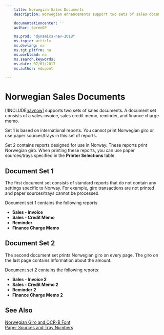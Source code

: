 ```yaml
---
    title: Norwegian Sales Documents
    description: Norwegian enhancements support two sets of sales documents. A document set consists of a sales invoice, sales credit memo, reminder, and finance charge memo.

    documentationcenter: ''
    author: SorenGP

    ms.prod: "dynamics-nav-2018"
    ms.topic: article
    ms.devlang: na
    ms.tgt_pltfrm: na
    ms.workload: na
    ms.search.keywords:
    ms.date: 07/01/2017
    ms.author: edupont

---
```

# Norwegian Sales Documents
[!INCLUDE[navnow](../../includes/navnow_md.md)] supports two sets of sales documents. A document set consists of a sales invoice, sales credit memo, reminder, and finance charge memo.  

Set 1 is based on international reports. You cannot print Norwegian giro or use paper sources/trays in this set of reports.  

Set 2 contains reports designed for use in Norway. These reports print Norwegian giro. When printing these reports, you can use paper sources/trays specified in the **Printer Selections** table.  

## Document Set 1  
The first document set consists of standard reports that do not contain any settings specific to Norway. For example, giro transactions are not printed and paper sources/trays cannot be processed.  

Document set 1 contains the following reports:  

- **Sales - Invoice**  
- **Sales - Credit Memo**  
- **Reminder**  
- **Finance Charge Memo**  

## Document Set 2  
The second document set prints Norwegian giro on every page. The giro on the last page contains information about the amount.  

Document set 2 contains the following reports:  

- **Sales - Invoice 2**  
- **Sales - Credit Memo 2**  
- **Reminder 2**  
- **Finance Charge Memo 2**  

## See Also  
 [Norwegian Giro and OCR-B Font](norwegian-giro-and-ocr-b-font.md)   
 [Paper Sources and Tray Numbers](paper-sources-and-tray-numbers.md)
